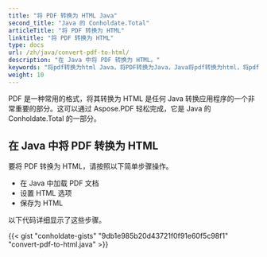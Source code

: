 ```yaml
---
title: "将 PDF 转换为 HTML Java"
second_title: "Java 的 Conholdate.Total"
articleTitle: "将 PDF 转换为 HTML"
linktitle: "将 PDF 转换为 HTML"
type: docs
url: /zh/java/convert-pdf-to-html/
description: "在 Java 中将 PDF 转换为 HTML。"
keywords: "将pdf转换为html Java，将PDF转换为Java，Java将pdf转换为html，将pdf转换为html Java"
weight: 10
---
```


PDF 是一种常用的格式，将其转换为 HTML 是任何 Java 转换应用程序的一个非常重要的部分。这可以通过 Aspose.PDF 轻松完成，它是 Java 的 Conholdate.Total 的一部分。

## **在 Java 中将 PDF 转换为 HTML**
要将 PDF 转换为 HTML，请按照以下简单步骤操作。

- 在 Java 中加载 PDF 文档
- 设置 HTML 选项
- 保存为 HTML

以下代码详细显示了这些步骤。

{{< gist "conholdate-gists" "9db1e985b20d43721f0f91e60f5c98f1" "convert-pdf-to-html.java" >}}
